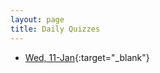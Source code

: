 ```yaml
---
layout: page
title: Daily Quizzes
---
```

<!--
* [Fri, 13-Jan](https://goo.gl/forms/Fez3lDGfeCJ4K8un2){:target="_blank"}
-->

* [Wed, 11-Jan](https://goo.gl/forms/a2HjOnEDCuYLVDX73){:target="_blank"}

